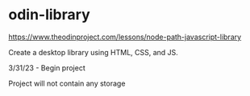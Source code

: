 # odin-library

https://www.theodinproject.com/lessons/node-path-javascript-library

Create a desktop library using HTML, CSS, and JS.

3/31/23 - Begin project

Project will not contain any storage